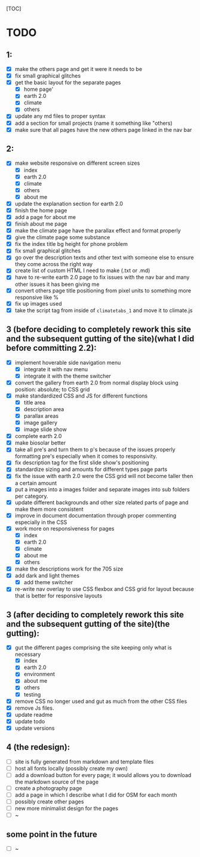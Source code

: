 [TOC]

# TODO

## 1:

- [x] make the others page and get it were it needs to be
- [x] fix small graphical glitches
- [x] get the basic layout for the separate pages
  - [x] home page'
  - [x] earth 2.0
  - [x] climate
  - [x] others
- [x] update any md files to proper syntax
- [x] add a section for small projects (name it something like "others)
- [x] make sure that all pages have the new others page linked in the nav bar

## 2:

- [x] make website responsive on different screen sizes
  - [x] index
  - [x] earth 2.0
  - [x] climate
  - [x] others
  - [x] about me
- [x] update the explanation section for earth 2.0
- [x] finish the home page 
- [x] add a page for about me
- [x] finish about me page
- [x] make the climate page have the parallax effect and format properly
- [x] give the climate page some substance  
- [x] fix the index title bg height for phone problem
- [x] fix small graphical glitches
- [x] go over the description texts and other text with someone else to ensure they come across the right way
- [x] create list of custom HTML I need to make (.txt or .md)
- [x] have to re-write earth 2.0 page to fix issues with the nav bar and many other issues it has been giving me
- [x] convert others page title positioning from pixel units to something more responsive like %
- [x] fix up images used
- [x] take the script tag from inside of `climatetabs_1` and move it to climate.js

## 3 (before deciding to completely rework this site and the subsequent gutting of the site)(what I did before committing 2.2):

- [x] implement hoverable side navigation menu
  - [x] integrate it with nav menu
  - [x] integrate it with the theme switcher
- [x] convert the gallery from earth 2.0 from normal display block using position: absolute; to CSS grid
- [x] make standardized CSS and JS for different functions
  - [x] title area
  - [x] description area
  - [x] parallax areas
  - [x] image gallery
  - [x] image slide show
- [x] complete earth 2.0
- [x] make biosolar better
- [x] take all pre's and turn them to p's because of the issues properly formatting pre's especially when it comes to responsivity.
- [x] fix description tag for the first slide show's positioning
- [x] standardize sizing and amounts for different types page parts
- [x] fix the issue with earth 2.0 were the CSS grid will not become taller then a certain amount
- [x] put a images into a images folder and separate images into sub folders per category.
- [x] update different backgrounds and other size related parts of page and make them more consistent
- [x] improve in document documentation through proper commenting especially in the CSS
- [x] work more on responsiveness for pages
  - [x] index
  - [x] earth 2.0
  - [x] climate
  - [x] about me
  - [x] others
- [x] make the descriptions work for the 705 size
- [x] add dark and light themes
  - [x] add theme switcher
- [x] re-write nav overlay to use CSS flexbox and CSS grid for layout because that is better for responsive layouts

## 3 (after deciding to completely rework this site and the subsequent gutting of the site)(the gutting):

- [X] gut the different pages comprising the site keeping only what is necessary
  - [x] index
  - [x] earth 2.0
  - [x] environment
  - [x] about me
  - [X] others
  - [x] testing
- [x] remove CSS no longer used and gut as much from the other CSS files
- [x] remove Js files.
- [x] update readme
- [X] update todo
- [x] update versions

## 4 (the redesign):

- [ ] site is fully generated from markdown and template files
- [ ] host all fonts locally (possibly create my own)
- [ ] add a download button for every page; it would allows you to download the markdown source of the page
- [ ] create a photography page
- [ ] add a page in which I describe what I did for OSM for each month
- [ ] possibly create other pages
- [ ] new more minimalist design for the pages
- [ ] ~

## some point in the future

- [ ] ~
